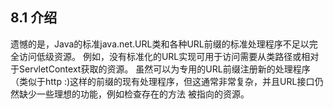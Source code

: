 ## 8.1  介绍

遗憾的是，Java的标准java.net.URL类和各种URL前缀的标准处理程序不足以完全访问低级资源。 例如，没有标准化的URL实现可用于访问需要从类路径或相对于ServletContext获取的资源。 虽然可以为专用的URL前缀注册新的处理程序（类似于http :\)这样的前缀的现有处理程序，但这通常非常复杂，并且URL接口仍然缺少一些理想的功能，例如检查存在的方法 被指向的资源。



